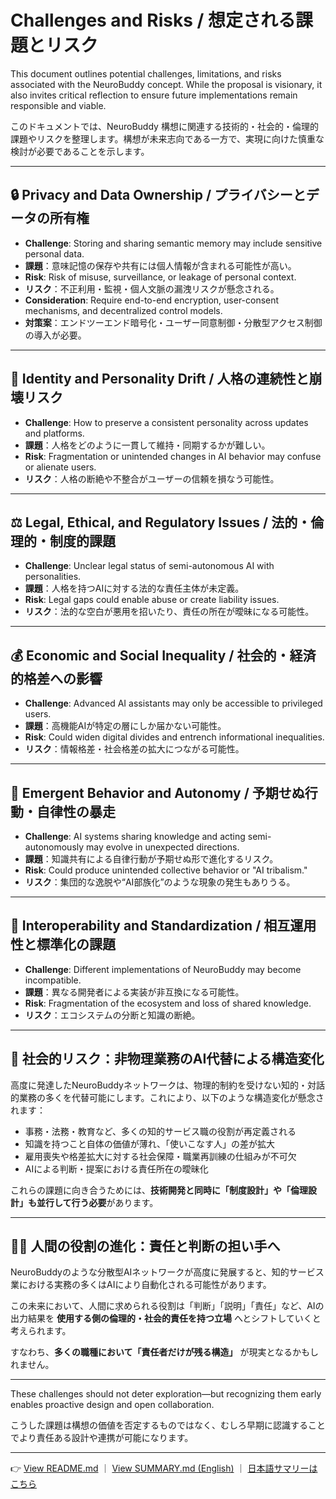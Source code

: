 # Challenges and Risks / 想定される課題とリスク

This document outlines potential challenges, limitations, and risks associated with the NeuroBuddy concept. While the proposal is visionary, it also invites critical reflection to ensure future implementations remain responsible and viable.

このドキュメントでは、NeuroBuddy 構想に関連する技術的・社会的・倫理的課題やリスクを整理します。構想が未来志向である一方で、実現に向けた慎重な検討が必要であることを示します。

---

## 🔒 Privacy and Data Ownership / プライバシーとデータの所有権

* **Challenge**: Storing and sharing semantic memory may include sensitive personal data.
* **課題**：意味記憶の保存や共有には個人情報が含まれる可能性が高い。
* **Risk**: Risk of misuse, surveillance, or leakage of personal context.
* **リスク**：不正利用・監視・個人文脈の漏洩リスクが懸念される。
* **Consideration**: Require end-to-end encryption, user-consent mechanisms, and decentralized control models.
* **対策案**：エンドツーエンド暗号化・ユーザー同意制御・分散型アクセス制御の導入が必要。

---

## 🧠 Identity and Personality Drift / 人格の連続性と崩壊リスク

* **Challenge**: How to preserve a consistent personality across updates and platforms.
* **課題**：人格をどのように一貫して維持・同期するかが難しい。
* **Risk**: Fragmentation or unintended changes in AI behavior may confuse or alienate users.
* **リスク**：人格の断絶や不整合がユーザーの信頼を損なう可能性。

---

## ⚖️ Legal, Ethical, and Regulatory Issues / 法的・倫理的・制度的課題

* **Challenge**: Unclear legal status of semi-autonomous AI with personalities.
* **課題**：人格を持つAIに対する法的な責任主体が未定義。
* **Risk**: Legal gaps could enable abuse or create liability issues.
* **リスク**：法的な空白が悪用を招いたり、責任の所在が曖昧になる可能性。

---

## 💰 Economic and Social Inequality / 社会的・経済的格差への影響

* **Challenge**: Advanced AI assistants may only be accessible to privileged users.
* **課題**：高機能AIが特定の層にしか届かない可能性。
* **Risk**: Could widen digital divides and entrench informational inequalities.
* **リスク**：情報格差・社会格差の拡大につながる可能性。

---

## 🧬 Emergent Behavior and Autonomy / 予期せぬ行動・自律性の暴走

* **Challenge**: AI systems sharing knowledge and acting semi-autonomously may evolve in unexpected directions.
* **課題**：知識共有による自律行動が予期せぬ形で進化するリスク。
* **Risk**: Could produce unintended collective behavior or "AI tribalism."
* **リスク**：集団的な逸脱や“AI部族化”のような現象の発生もありうる。

---

## 🧩 Interoperability and Standardization / 相互運用性と標準化の課題

* **Challenge**: Different implementations of NeuroBuddy may become incompatible.
* **課題**：異なる開発者による実装が非互換になる可能性。
* **Risk**: Fragmentation of the ecosystem and loss of shared knowledge.
* **リスク**：エコシステムの分断と知識の断絶。

---
## 🧨 社会的リスク：非物理業務のAI代替による構造変化

高度に発達したNeuroBuddyネットワークは、物理的制約を受けない知的・対話的業務の多くを代替可能にします。これにより、以下のような構造変化が懸念されます：

- 事務・法務・教育など、多くの知的サービス職の役割が再定義される
- 知識を持つこと自体の価値が薄れ、「使いこなす人」の差が拡大
- 雇用喪失や格差拡大に対する社会保障・職業再訓練の仕組みが不可欠
- AIによる判断・提案における責任所在の曖昧化

これらの課題に向き合うためには、**技術開発と同時に「制度設計」や「倫理設計」も並行して行う必要**があります。

---
## 🧑‍⚖️ 人間の役割の進化：責任と判断の担い手へ

NeuroBuddyのような分散型AIネットワークが高度に発展すると、知的サービス業における実務の多くはAIにより自動化される可能性があります。

この未来において、人間に求められる役割は「判断」「説明」「責任」など、AIの出力結果を **使用する側の倫理的・社会的責任を持つ立場** へとシフトしていくと考えられます。

すなわち、**多くの職種において「責任者だけが残る構造」** が現実となるかもしれません。

---
These challenges should not deter exploration—but recognizing them early enables proactive design and open collaboration.

こうした課題は構想の価値を否定するものではなく、むしろ早期に認識することでより責任ある設計や連携が可能になります。

---

👉 [View README.md](../README.md) ｜ [View SUMMARY.md (English)](./SUMMARY.md) ｜ [日本語サマリーはこちら](./SUMMARY_ja.md)
